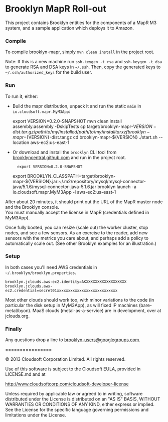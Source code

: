 
# Brooklyn MapR Roll-out

This project contains Brooklyn entities for the components of a MapR M3 system,
and a sample application which deploys it to Amazon.


### Compile

To compile brooklyn-mapr, simply `mvn clean install` in the project root.

Note: If this is a new machine run `ssh-keygen -t rsa` and `ssh-keygen -t dsa` to generate RSA and DSA keys in `~/.ssh`.
Then, copy the generated keys to `~/.ssh/authorized_keys` for the build user.

### Run

To run it, either:

* Build the mapr distribution, unpack it and run the static `main` in `io.cloudsoft.mapr.MyM3App`:

	export VERSION=0.2.0-SNAPSHOT
	mvn clean install assembly:assembly -DskipTests
	cp target/brooklyn-mapr-${VERSION}-dist.tar.gz /path/to/my/install
	cd /path/to/my/install
	tar xzf brooklyn-mapr-${VERSION}-dist.tar.gz
	cd brooklyn-mapr-${VERSION}
	./start.sh --location aws-ec2:us-east-1

* Or download and install the `brooklyn` CLI tool from [brooklyncentral.github.com](http://brooklyncentral.github.com/) and run in the project root.

        export VERSION=0.2.0-SNAPSHOT
	export BROOKLYN_CLASSPATH=target/brooklyn-mapr-${VERSION}.jar:~/.m2/repository/mysql/mysql-connector-java/5.1.6/mysql-connector-java-5.1.6.jar
	brooklyn launch -a io.cloudsoft.mapr.MyM3App -l aws-ec2:us-east-1


After about 20 minutes, it should print out the URL of the MapR master node and the Brooklyn console.  
You must manually accept the license in MapR (credentials defined in MyM3App).

Once fully booted, you can resize (scale out) the worker cluster, stop nodes, and see a few sensors.
As an exercise to the reader, add new sensors with the metrics you care about, and perhaps add a
policy to automatically scale out.  (See other Brooklyn examples for an illustration.)


### Setup

In both cases you'll need AWS credentials in `~/.brooklyn/brooklyn.properties`.

	brooklyn.jclouds.aws-ec2.identity=AKXXXXXXXXXXXXXXXXXX
	brooklyn.jclouds.aws-ec2.credential=secret01xxxxxxxxxxxxxxxxxxxxxxxxxxx

Most other clouds should work too, with minor variations to the code (in particular the disk setup in MyM3App),
as will fixed IP machines (bare-metal/byon).  MaaS clouds (metal-as-a-service) are in development, over at jclouds.org.


### Finally

Any questions drop a line to [brooklyn-users@googlegroups.com](http://groups.google.com/group/brooklyn-users‎).

================

&copy; 2013 Cloudsoft Corporation Limited. All rights reserved.

Use of this software is subject to the Cloudsoft EULA, provided in LICENSE.md and at 

http://www.cloudsoftcorp.com/cloudsoft-developer-license

Unless required by applicable law or agreed to in writing, software distributed under the License is distributed on an "AS IS" BASIS, WITHOUT WARRANTIES OR CONDITIONS OF ANY KIND, either express or implied. See the License for the specific language governing permissions and limitations under the License.

